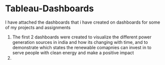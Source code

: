 # Tableau-Dashboards
I have attached the dashboards that i have created on dashboards for some of my projects and assignments
1) The first 2 dashboards were created to visualize the different power generation sources in india and how its changing with time, and to demonstrate which states the renewable comapnies can invest in to serve people with clean energy and make a positive impact
2) 
